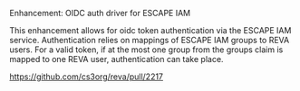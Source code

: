 Enhancement: OIDC auth driver for ESCAPE IAM

This enhancement allows for oidc token authentication via the ESCAPE IAM service.
Authentication relies on mappings of ESCAPE IAM groups to REVA users.
For a valid token, if at the most one group from the groups claim is mapped to one REVA user, authentication can take place.

https://github.com/cs3org/reva/pull/2217

